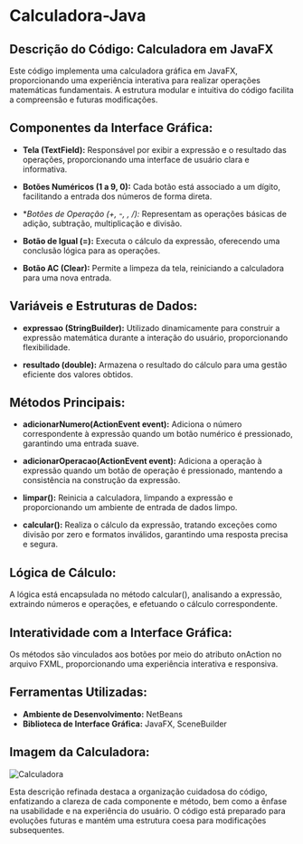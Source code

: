 # Calculadora-Java

## Descrição do Código: Calculadora em JavaFX

Este código implementa uma calculadora gráfica em JavaFX, proporcionando uma experiência interativa para realizar operações matemáticas fundamentais. A estrutura modular e intuitiva do código facilita a compreensão e futuras modificações.

## Componentes da Interface Gráfica:

- **Tela (TextField):** Responsável por exibir a expressão e o resultado das operações, proporcionando uma interface de usuário clara e informativa.

- **Botões Numéricos (1 a 9, 0):** Cada botão está associado a um dígito, facilitando a entrada dos números de forma direta.

- **Botões de Operação (+, -, *, /):** Representam as operações básicas de adição, subtração, multiplicação e divisão.

- **Botão de Igual (=):** Executa o cálculo da expressão, oferecendo uma conclusão lógica para as operações.

- **Botão AC (Clear):** Permite a limpeza da tela, reiniciando a calculadora para uma nova entrada.

## Variáveis e Estruturas de Dados:

- **expressao (StringBuilder):** Utilizado dinamicamente para construir a expressão matemática durante a interação do usuário, proporcionando flexibilidade.

- **resultado (double):** Armazena o resultado do cálculo para uma gestão eficiente dos valores obtidos.

## Métodos Principais:

- **adicionarNumero(ActionEvent event):** Adiciona o número correspondente à expressão quando um botão numérico é pressionado, garantindo uma entrada suave.

- **adicionarOperacao(ActionEvent event):** Adiciona a operação à expressão quando um botão de operação é pressionado, mantendo a consistência na construção da expressão.

- **limpar():** Reinicia a calculadora, limpando a expressão e proporcionando um ambiente de entrada de dados limpo.

- **calcular():** Realiza o cálculo da expressão, tratando exceções como divisão por zero e formatos inválidos, garantindo uma resposta precisa e segura.

## Lógica de Cálculo:

A lógica está encapsulada no método calcular(), analisando a expressão, extraindo números e operações, e efetuando o cálculo correspondente.

## Interatividade com a Interface Gráfica:

Os métodos são vinculados aos botões por meio do atributo onAction no arquivo FXML, proporcionando uma experiência interativa e responsiva.

## Ferramentas Utilizadas:

- **Ambiente de Desenvolvimento:** NetBeans
- **Biblioteca de Interface Gráfica:** JavaFX, SceneBuilder

## Imagem da Calculadora: 

![Calculadora](https://github.com/TIOSAMBR/Calculadora-Java/assets/102129312/a4201a80-6c27-4076-bebc-9bc101026a69)

Esta descrição refinada destaca a organização cuidadosa do código, enfatizando a clareza de cada componente e método, bem como a ênfase na usabilidade e na experiência do usuário. O código está preparado para evoluções futuras e mantém uma estrutura coesa para modificações subsequentes.
